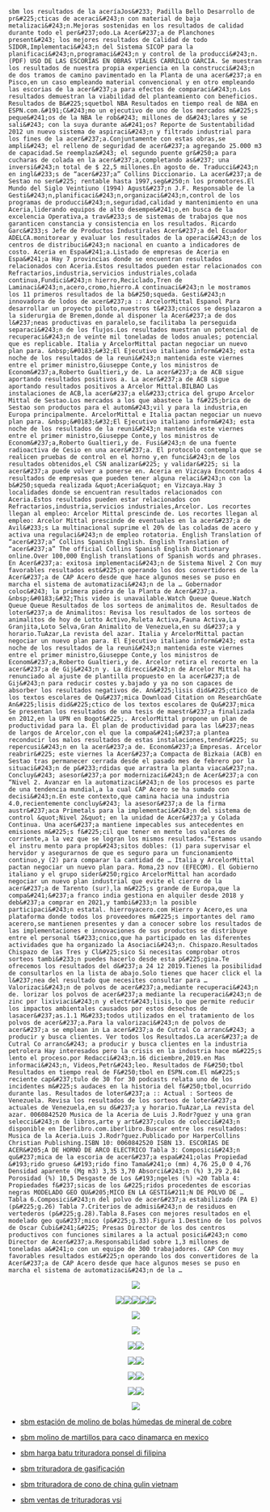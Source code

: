 
```
sbm los resultados de la aceríaJos&#233; Padilla Bello Desarrollo de pr&#225;cticas de aceraci&#243;n con material de baja metalizaci&#243;n.Mejoras sostenidas en los resultados de calidad durante todo el per&#237;odo.La Acer&#237;a de Planchones present&#243; los mejores resultados de Calidad de todo SIDOR,Implementaci&#243;n del Sistema SICOP para la planificaci&#243;n,programaci&#243;n y control de la producci&#243;n. (PDF) USO DE LAS ESCORIAS EN OBRAS VIALES CARRILLO GARCIA. Se muestran los resultados de nuestra propia experiencia en la construcci&#243;n de dos tramos de camino pavimentado en la Planta de una acer&#237;a en Pisco,en un caso empleando material convencional y en otro empleando las escorias de la acer&#237;a para efectos de comparaci&#243;n.Los resultados demuestran la viabilidad del planteamiento con beneficios. Resultados de B&#225;squetbol NBA Resultados en tiempo real de NBA en ESPN.com.&#191;C&#243;mo un ejecutivo de uno de los mercados m&#225;s peque&#241;os de la NBA le rob&#243; millones de d&#243;lares y se sali&#243; con la suya durante a&#241;os? Reporte de Sustentabilidad 2012 un nuevo sistema de aspiraci&#243;n y filtrado industrial para los fines de la acer&#237;a.Conjuntamente con estas obras,se ampli&#243; el relleno de seguridad de acer&#237;a agregando 25.000 m3 de capacidad.Se reemplaz&#243; el segundo puente gr&#250;a para cucharas de colada en la acer&#237;a,completando as&#237; una inversi&#243;n total de $ 22,5 millones.En agosto de. Traducci&#243;n en ingl&#233;s de “acer&#237;a” Collins Diccionario. La acer&#237;a de Sestao no ser&#225; rentable hasta 1997,seg&#250;n los promotores.El Mundo del Siglo Veintiuno (1994) Agust&#237;n J.F. Responsable de la Gesti&#243;n,planificaci&#243;n,organizaci&#243;n,control de los programas de producci&#243;n,seguridad,calidad y mantenimiento en una Aceria,liderando equipos de alto desempe&#241;o,en busca de la excelencia Operativa,a trav&#233;s de sistemas de trabajos que nos garanticen constancia y consistencia en los resultados. Ricardo Garc&#233;s Jefe de Productos Industirales Acer&#237;a del Ecuador ADELCA.monitorear y evaluar los resultados de la operaci&#243;n de los centros de distribuci&#243;n nacional en cuanto a indicadores de costo. Aceria en Espa&#241;a.Listado de empresas de Aceria en Espa&#241;a Hay 7 provincias donde se encuentran resultados relacionados con Aceria.Estos resultados pueden estar relacionados con Refractarios,industria,servicios industriales,colada continua,Fundici&#243;n hierro,Reciclado,Tren de Laminaci&#243;n,acero,cromo,hierro.A continuaci&#243;n le mostramos los 11 primeros resultados de la b&#250;squeda. Gesti&#243;n innovadora de lodos de acer&#237;a :: ArcelorMittal Espanol Para desarrollar un proyecto piloto,nuestros t&#233;cnicos se desplazaron a la siderurgia de Bremen,donde al disponer la Acer&#237;a de dos l&#237;neas productivas en paralelo,se facilitaba la perseguida separaci&#243;n de los flujos.Los resultados muestran un potencial de recuperaci&#243;n de veinte mil toneladas de lodos anuales; potencial que es replicable. Italia y ArcelorMittal pactan negociar un nuevo plan para. &nbsp;&#0183;&#32;El Ejecutivo italiano inform&#243; esta noche de los resultados de la reuni&#243;n mantenida este viernes entre el primer ministro,Giuseppe Conte,y los ministros de Econom&#237;a,Roberto Gualtieri,y de. La acer&#237;a de ACB sigue aportando resultados positivos a. La acer&#237;a de ACB sigue aportando resultados positivos a Arcelor Mittal.BILBAO Las instalaciones de ACB,la acer&#237;a el&#233;ctrica del grupo Arcelor Mittal de Sestao.Los mercados a los que abastece la f&#225;brica de Sestao son productos para el autom&#243;vil y para la industria,en Europa principalmente. ArcelorMittal e Italia pactan negociar un nuevo plan para. &nbsp;&#0183;&#32;El Ejecutivo italiano inform&#243; esta noche de los resultados de la reuni&#243;n mantenida este viernes entre el primer ministro,Giuseppe Conte,y los ministros de Econom&#237;a,Roberto Gualtieri,y de. Fusi&#243;n de una fuente radioactiva de Cesio en una acer&#237;a. El protocolo contempla que se realicen pruebas de control en el horno y,en funci&#243;n de los resultados obtenidos,el CSN analizar&#225; y validar&#225; si la acer&#237;a puede volver a ponerse en. Aceria en Vizcaya Encontrados 4 resultados de empresas que pueden tener alguna relaci&#243;n con la b&#250;squeda realizada &quot;Aceria&quot; en Vizcaya.Hay 3 localidades donde se encuentran resultados relacionados con Aceria.Estos resultados pueden estar relacionados con Refractarios,industria,servicios industriales,Arcelor. Los recortes llegan al empleo: Arcelor Mittal prescinde de. Los recortes llegan al empleo: Arcelor Mittal prescinde de eventuales en la acer&#237;a de Avil&#233;s La multinacional suprime el 20% de las coladas de acero y activa una regulaci&#243;n de empleo rotatoria. English Translation of “acer&#237;a” Collins Spanish English. English Translation of “acer&#237;a” The official Collins Spanish English Dictionary online.Over 100,000 English translations of Spanish words and phrases. En Acer&#237;a: exitosa implementaci&#243;n de Sistema Nivel 2 Con muy favorables resultados est&#225;n operando los dos convertidores de la Acer&#237;a de CAP Acero desde que hace algunos meses se puso en marcha el sistema de automatizaci&#243;n de la … Gobernador coloc&#243; la primera piedra de la Planta de Acer&#237;a. &nbsp;&#0183;&#32;This video is unavailable.Watch Queue Queue.Watch Queue Queue Resultados de los sorteos de animalitos de. Resultados de loter&#237;a de Animalitos: Revisa los resultados de los sorteos de animalitos de hoy de Lotto Activo,Ruleta Activa,Fauna Activa,La Granjita,Loto Selva,Gran Animalito de Venezuela,en su d&#237;a y horario.TuAzar,La revista del azar. Italia y ArcelorMittal pactan negociar un nuevo plan para. El Ejecutivo italiano inform&#243; esta noche de los resultados de la reuni&#243;n mantenida este viernes entre el primer ministro,Giuseppe Conte,y los ministros de Econom&#237;a,Roberto Gualtieri,y de. Arcelor retira el recorte en la acer&#237;a de Gij&#243;n y. La direcci&#243;n de Arcelor Mittal ha renunciado al ajuste de plantilla propuesto en la acer&#237;a de Gij&#243;n para reducir costes y.bajado y ya no son capaces de absorber los resultados negativos de. An&#225;lisis did&#225;ctico de los textos escolares de Qu&#237;mica Download Citation on ResearchGate An&#225;lisis did&#225;ctico de los textos escolares de Qu&#237;mica Se presentan los resultados de una tesis de maestr&#237;a finalizada en 2012,en la UPN en Bogot&#225;. ArcelorMittal propone un plan de productividad para la. El plan de productividad para las l&#237;neas de largos de Arcelor,con el que la compa&#241;&#237;a plantea reconducir los malos resultados de estas instalaciones,tendr&#225; su repercusi&#243;n en la acer&#237;a de. Econom&#237;a Empresas. Arcelor reabrir&#225; este viernes la Acer&#237;a Compacta de Bizkaia (ACB) en Sestao tras permanecer cerrada desde el pasado mes de febrero por la situaci&#243;n de p&#233;rdidas que arrastra la planta viaca&#237;na. Concluy&#243; asesor&#237;a por modernizaci&#243;n de Acer&#237;a con “Nivel 2. Avanzar en la automatizaci&#243;n de los procesos es parte de una tendencia mundial,a la cual CAP Acero se ha sumado con decisi&#243;n.En este contexto,que camina hacia una industria 4.0,recientemente concluy&#243; la asesor&#237;a de la firma austr&#237;aca Primetals para la implementaci&#243;n del sistema de control &quot;Nivel 2&quot; en la unidad de Acer&#237;a y Colada Continua. Una acer&#237;a mantiene impecables sus antecedentes en emisiones m&#225;s f&#225;cil que tener en mente los valores de corriente,a la vez que se logran los mismos resultados.“Estamos usando el instru mento para prop&#243;sitos dobles: (1) para supervisar el hervidor y asegurarnos de que es seguro para un funcionamiento continuo,y (2) para comparar la cantidad de … Italia y ArcelorMittal pactan negociar un nuevo plan para. Roma,23 nov (EFECOM). El Gobierno italiano y el grupo sider&#250;rgico ArcelorMittal han acordado negociar un nuevo plan industrial que evite el cierre de la acer&#237;a de Tarento (sur),la m&#225;s grande de Europa,que la compa&#241;&#237;a franco india gestiona en alquiler desde 2018 y deb&#237;a comprar en 2021,y tambi&#233;n la posible participaci&#243;n estatal. hierroyacero.com Hierro y Acero,es una plataforma donde todos los proveedores m&#225;s importantes del ramo acerero,se mantienen presentes y dan a conocer sobre los resultados de las implementaciones e innovaciones de sus productos se distribuye entre el personal t&#233;cnico,que ha participado en las diferentes actividades que ha organizado la Asociaci&#243;n. Chispazo.Resultados Chispazo de las Tres y Cl&#225;sico Si necesitas comprobar otros sorteos tambi&#233;n puedes hacerlo desde esta p&#225;gina.Te ofrecemos los resultados del d&#237;a 24 12 2019.Tienes la posibilidad de consultarlos en la lista de abajo.Solo tienes que hacer click el la l&#237;nea del resultado que necesites consultar para … Valorizaci&#243;n de polvos de acer&#237;a,mediante recuperaci&#243;n de. lorizar los polvos de acer&#237;a mediante la recuperaci&#243;n de zinc por lixiviaci&#243;n y electr&#243;lisis,lo que permite reducir los impactos ambientales causados por estos desechos de lasacer&#237;as.1.1 M&#233;todos utilizados en el tratamiento de los polvos de acer&#237;a.Para la valorizaci&#243;n de polvos de acer&#237;a se emplean in La acer&#237;a de Cutral Co arranc&#243; a producir y busca clientes. Ver todos los Resultados.La acer&#237;a de Cutral Co arranc&#243; a producir y busca clientes en la industria petrolera Hay interesados pero la crisis en la industria hace m&#225;s lento el proceso.por Redacci&#243;n.16 diciembre,2019.en Mas informaci&#243;n, Videos,Petr&#243;leo. Resultados de F&#250;tbol Resultados en tiempo real de F&#250;tbol en ESPN.com.El m&#225;s reciente cap&#237;tulo de 30 for 30 podcasts relata uno de los incidentes m&#225;s audaces en la historia del f&#250;tbol,ocurrido durante las. Resultados de loter&#237;a :: Actual : Sorteos de Venezuela. Revisa los resultados de los sorteos de loter&#237;a actuales de Venezuela,en su d&#237;a y horario.TuAzar,La revista del azar. 0060842520 Musica de la Aceria de Luis J.Rodr?guez y una gran selecci&#243;n de libros,arte y art&#237;culos de colecci&#243;n disponible en Iberlibro.com.iberlibro.Buscar entre los resultados: Musica de la Aceria.Luis J.Rodr?guez.Publicado por HarperCollins Christian Publishing.ISBN 10: 0060842520 ISBN 13. ESCORIAS DE ACER&#205;A DE HORNO DE ARCO ELECTRICO Tabla 3: Composici&#243;n qu&#237;mica de la escoria de acer&#237;a espa&#241;olas Propiedad &#193;rido grueso &#193;rido fino Tama&#241;o (mm) 4,76 25,0 0 4,76 Densidad aparente (Mg m3) 3,35 3,70 Absorci&#243;n (%) 3,29 2,84 Porosidad (%) 10,5 Desgaste de Los &#193;ngeles (%) ≈20 Tabla 4: Propiedades f&#237;sicas de los &#225;ridos procedentes de escorias negras MODELADO GEO QU&#205;MICO EN LA GESTI&#211;N DE POLVO DE … Tabla 6.Composici&#243;n del polvo de acer&#237;a estabilizado (PA E) (p&#225;g.26) Tabla 7.Criterios de admisi&#243;n de residuos en vertederos (p&#225;g.28).Tabla 8.Fases con mejores resultados en el modelado geo qu&#237;mico (p&#225;g.33).Figura 1.Destino de los polvos de Oscar Cubi&#241;&#225; Presas Director de los dos centros productivos con funciones similares a la actual posici&#243;n como Director de Acer&#237;a.Responsabilidad sobre 1,3 millones de toneladas a&#241;o con un equipo de 300 trabajadores. CAP Con muy favorables resultados est&#225;n operando los dos convertidores de la Acer&#237;a de CAP Acero desde que hace algunos meses se puso en marcha el sistema de automatizaci&#243;n de la … 
```

<div align="center">

<a href="https://es-crusher.shibang-china.com/github&k=sbm+los+resultados+de+la+acer%C3%ADa"><img src="https://static.shibang-china.com/es/crusher/logo.jpg"></a>

<a href="https://es-crusher.shibang-china.com/github&k=sbm+los+resultados+de+la+acer%C3%ADa"><img src="https://static.shibang-china.com/es/crusher/index.jpg"></a><a href="https://es-crusher.shibang-china.com/material.htmlgithub&k=sbm+los+resultados+de+la+acer%C3%ADa"><img src="https://static.shibang-china.com/es/crusher/material.jpg"></a><a href="https://es-crusher.shibang-china.com/application.htmlgithub&k=sbm+los+resultados+de+la+acer%C3%ADa"><img src="https://static.shibang-china.com/es/crusher/application.jpg"></a><a href="https://es-crusher.shibang-china.com/aboutus.htmlgithub&k=sbm+los+resultados+de+la+acer%C3%ADa"><img src="https://static.shibang-china.com/es/crusher/aboutus.jpg"></a><a href="https://es-crusher.shibang-china.com/contact.htmlgithub&k=sbm+los+resultados+de+la+acer%C3%ADa"><img src="https://static.shibang-china.com/es/crusher/contact.jpg"></a>

<a href="https://es-crusher.shibang-china.com/github&k=sbm+los+resultados+de+la+acer%C3%ADa"><img src="https://static.shibang-china.com/es/crusher/banner.jpg"></a>

<a href="https://swt.shibang-china.com/github&k=sbm+los+resultados+de+la+acer%C3%ADa"><img src="https://static.shibang-china.com/es/crusher/text.jpg"></a>

<a href="https://swt.shibang-china.com/github&k=sbm+los+resultados+de+la+acer%C3%ADa"><img src="https://static.shibang-china.com/es/crusher/chat.jpg"></a><a href="https://es-crusher.shibang-china.com/contact.htmlgithub&k=sbm+los+resultados+de+la+acer%C3%ADa"><img src="https://static.shibang-china.com/es/crusher/message.jpg"></a>

<a href="https://es-crusher.shibang-china.com/products/pe.htmlgithub&k=sbm+los+resultados+de+la+acer%C3%ADa"><img src="https://static.shibang-china.com/es/crusher/pe.jpg"></a><a href="https://es-crusher.shibang-china.com/products/pf.htmlgithub&k=sbm+los+resultados+de+la+acer%C3%ADa"><img src="https://static.shibang-china.com/es/crusher/pf.jpg"></a>

<a href="https://es-crusher.shibang-china.com/products/hpt.htmlgithub&k=sbm+los+resultados+de+la+acer%C3%ADa"><img src="https://static.shibang-china.com/es/crusher/hpt.jpg"></a><a href="https://es-crusher.shibang-china.com/products/vsi.htmlgithub&k=sbm+los+resultados+de+la+acer%C3%ADa"><img src="https://static.shibang-china.com/es/crusher/vsi.jpg"></a>

<a href="https://es-crusher.shibang-china.com/products/klv.htmlgithub&k=sbm+los+resultados+de+la+acer%C3%ADa"><img src="https://static.shibang-china.com/es/crusher/klv.jpg"></a><a href="https://es-crusher.shibang-china.com/products/portable.htmlgithub&k=sbm+los+resultados+de+la+acer%C3%ADa"><img src="https://static.shibang-china.com/es/crusher/portable.jpg"></a>

<a href="https://swt.shibang-china.com/github&k=sbm+los+resultados+de+la+acer%C3%ADa"><img src="https://static.shibang-china.com/es/crusher/case.jpg"></a>

</div>


* [sbm estación de molino de bolas húmedas de mineral de cobre](sbm%20estaci%C3%B3n%20de%20molino%20de%20bolas%20h%C3%BAmedas%20de%20mineral%20de%20cobre.md)

* [sbm molino de martillos para caco dinamarca en mexico](sbm%20molino%20de%20martillos%20para%20caco%20dinamarca%20en%20mexico.md)

* [sbm harga batu trituradora ponsel di filipina](sbm%20harga%20batu%20trituradora%20ponsel%20di%20filipina.md)

* [sbm trituradora de gasificación](sbm%20trituradora%20de%20gasificaci%C3%B3n.md)

* [sbm trituradora de cono de china gulin vietnam](sbm%20trituradora%20de%20cono%20de%20china%20gulin%20vietnam.md)

* [sbm ventas de trituradoras vsi](sbm%20ventas%20de%20trituradoras%20vsi.md)
